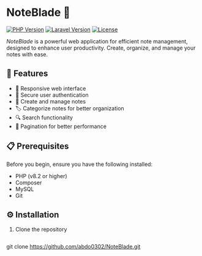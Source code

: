 # NoteBlade 📝

[![PHP Version](https://img.shields.io/badge/PHP-v8.2%2B-blue.svg)](https://www.php.net/)
[![Laravel Version](https://img.shields.io/badge/Laravel-Framework-red.svg)](https://laravel.com/)
[![License](https://img.shields.io/badge/License-MIT-green.svg)](LICENSE)

*NoteBlade* is a powerful web application for efficient note management, designed to enhance user productivity. Create, organize, and manage your notes with ease.

## 🚀 Features

- 📱 Responsive web interface
- 🔐 Secure user authentication
- 📝 Create and manage notes
- 🏷️ Categorize notes for better organization
- 🔍 Search functionality
- 📄 Pagination for better performance

## 📋 Prerequisites

Before you begin, ensure you have the following installed:
- PHP (v8.2 or higher)
- Composer
- MySQL
- Git

## ⚙️ Installation

1. Clone the repository
   ```bash
  git clone https://github.com/abdo0302/NoteBlade.git
